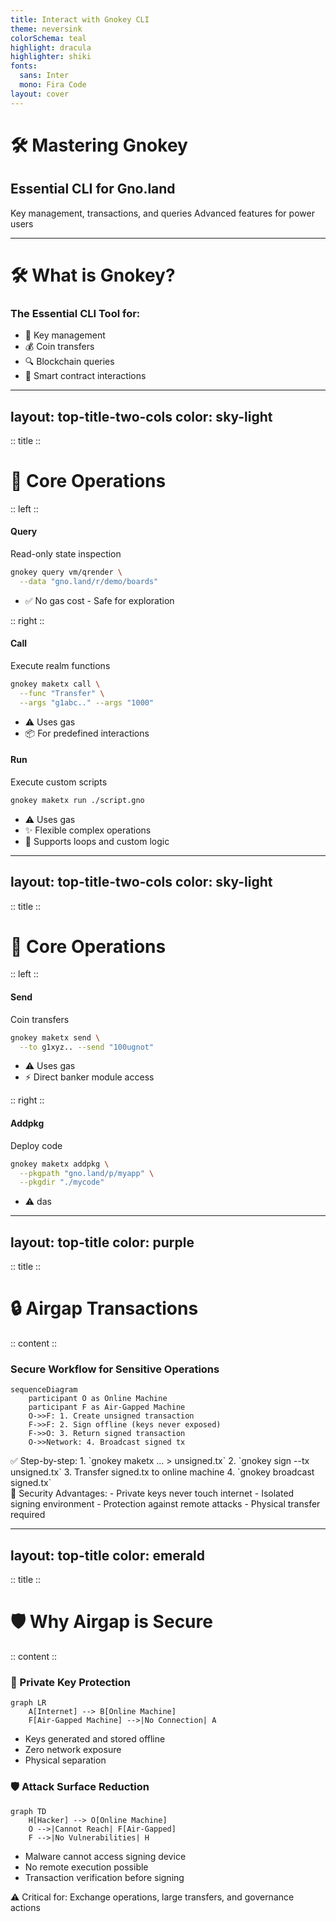 ```yaml
---
title: Interact with Gnokey CLI
theme: neversink
colorSchema: teal
highlight: dracula
highlighter: shiki
fonts:
  sans: Inter
  mono: Fira Code
layout: cover
---
```



# 🛠️ Mastering Gnokey
## Essential CLI for Gno.land

Key management, transactions, and queries
Advanced features for power users

<!--
Gnokey is the primary CLI tool for interacting with Gno chains
Handles key management, transaction signing, and querying
-->

---

# 🛠️ What is Gnokey?


### The Essential CLI Tool for:
- 🔑 Key management
- 💰 Coin transfers
- 🔍 Blockchain queries
- 📡 Smart contract interactions


---
layout: top-title-two-cols 
color: sky-light
---

:: title ::
# 📡 Core Operations
:: left ::


#### Query
Read-only state inspection  
```bash
gnokey query vm/qrender \
  --data "gno.land/r/demo/boards"
```

- ✅ No gas cost - Safe for exploration


:: right ::

#### Call
Execute realm functions  
```bash
gnokey maketx call \
  --func "Transfer" \
  --args "g1abc.." --args "1000"
```
<div class="ns-c-tight">

- ⚠️ Uses gas  
- 📦 For predefined interactions
</div>

#### Run
Execute custom scripts  
```bash
gnokey maketx run ./script.gno
```

<div class="ns-c-tight">

- ⚠️ Uses gas  
- ✨ Flexible complex operations  
- 🧪 Supports loops and custom logic
</div>

---
layout: top-title-two-cols 
color: sky-light
---

:: title ::
# 📡 Core Operations
:: left ::

#### Send
Coin transfers  
```bash
gnokey maketx send \
  --to g1xyz.. --send "100ugnot"
```

- ⚠️ Uses gas  
- ⚡️ Direct banker module access

:: right ::

#### Addpkg 
Deploy code
```bash
gnokey maketx addpkg \
  --pkgpath "gno.land/p/myapp" \
  --pkgdir "./mycode"
```

- ⚠️ das  


---
layout: top-title
color: purple
---

:: title ::
# 🔒 Airgap Transactions
:: content ::

### Secure Workflow for Sensitive Operations

```mermaid
sequenceDiagram
    participant O as Online Machine
    participant F as Air-Gapped Machine
    O->>F: 1. Create unsigned transaction
    F->>F: 2. Sign offline (keys never exposed)
    F->>O: 3. Return signed transaction
    O->>Network: 4. Broadcast signed tx
```

<div class="grid grid-cols-2 gap-4 mt-6">
<div class="bg-green-50 p-4 rounded border-l-4 border-green-400">
✅ Step-by-step:
1. `gnokey maketx ... > unsigned.tx`
2. `gnokey sign --tx unsigned.tx`
3. Transfer signed.tx to online machine
4. `gnokey broadcast signed.tx`
</div>

<div class="bg-purple-50 p-4 rounded border-l-4 border-purple-400">
🔐 Security Advantages:
- Private keys never touch internet
- Isolated signing environment
- Protection against remote attacks
- Physical transfer required
</div>
</div>

---
layout: top-title
color: emerald
---

:: title ::
# 🛡️ Why Airgap is Secure
:: content ::

<div class="grid grid-cols-2 gap-8">
<div>

### 🔐 Private Key Protection
```mermaid
graph LR
    A[Internet] --> B[Online Machine]
    F[Air-Gapped Machine] -->|No Connection| A
```
- Keys generated and stored offline
- Zero network exposure
- Physical separation
</div>

<div>

### 🛡️ Attack Surface Reduction
```mermaid
graph TD
    H[Hacker] --> O[Online Machine]
    O -->|Cannot Reach| F[Air-Gapped]
    F -->|No Vulnerabilities| H
```
- Malware cannot access signing device
- No remote execution possible
- Transaction verification before signing
</div>
</div>

<div class="mt-8 bg-amber-50 p-4 rounded border-l-4 border-amber-400">
⚠️ Critical for: Exchange operations, large transfers, and governance actions
</div>
